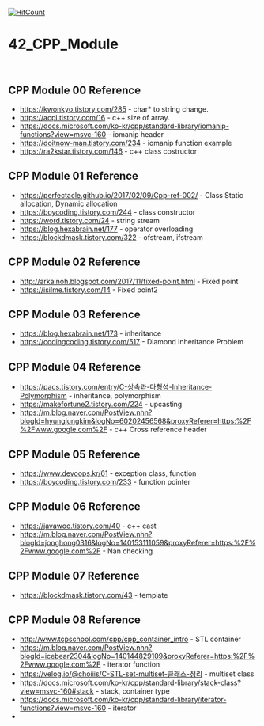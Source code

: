 [![HitCount](http://hits.dwyl.com/YoukjinLee/42_CPP_Module.svg)](http://hits.dwyl.com/YoukjinLee/42_CPP_Module)
# 42_CPP_Module<br><br>

## CPP Module 00 Reference<br>
- <https://kwonkyo.tistory.com/285> - char* to string change.<br>
- <https://acpi.tistory.com/16> - c++ size of array.<br>
- <https://docs.microsoft.com/ko-kr/cpp/standard-library/iomanip-functions?view=msvc-160> - iomanip header<br>
- <https://doitnow-man.tistory.com/234> - iomanip function example<br>
- <https://ra2kstar.tistory.com/146> - c++ class costructor<br>
## CPP Module 01 Reference<br>
- <https://perfectacle.github.io/2017/02/09/Cpp-ref-002/> - Class Static allocation, Dynamic allocation<br>
- <https://boycoding.tistory.com/244> - class constructor<br>
- <https://word.tistory.com/24> - string stream<br>
- <https://blog.hexabrain.net/177> - operator overloading<br>
- <https://blockdmask.tistory.com/322> - ofstream, ifstream<br>
## CPP Module 02 Reference<br>
- <http://arkainoh.blogspot.com/2017/11/fixed-point.html> - Fixed point<br>
- <https://isilme.tistory.com/14> - Fixed point2<br>
## CPP Module 03 Reference<br>
- <https://blog.hexabrain.net/173> - inheritance<br>
- <https://codingcoding.tistory.com/517> - Diamond inheritance Problem<br>
## CPP Module 04 Reference<br>
- <https://pacs.tistory.com/entry/C-상속과-다형성-Inheritance-Polymorphism> - inheritance, polymorphism<br>
- <https://makefortune2.tistory.com/224> - upcasting<br>
- <https://m.blog.naver.com/PostView.nhn?blogId=hyungjungkim&logNo=60202456568&proxyReferer=https:%2F%2Fwww.google.com%2F> - c++ Cross reference header<br>
## CPP Module 05 Reference<br>
- <https://www.devoops.kr/61> - exception class, function <br>
- <https://boycoding.tistory.com/233> - function pointer<br>
## CPP Module 06 Reference<br>
- <https://javawoo.tistory.com/40> - c++ cast<br>
- <https://m.blog.naver.com/PostView.nhn?blogId=jonghong0316&logNo=140153111059&proxyReferer=https:%2F%2Fwww.google.com%2F> - Nan checking<br>
## CPP Module 07 Reference<br>
- <https://blockdmask.tistory.com/43> - template<br>
## CPP Module 08 Reference<br>
- <http://www.tcpschool.com/cpp/cpp_container_intro> - STL container<br>
- <https://m.blog.naver.com/PostView.nhn?blogId=icebear2304&logNo=140144829109&proxyReferer=https:%2F%2Fwww.google.com%2F> - iterator function<br>
- <https://velog.io/@choiiis/C-STL-set-multiset-클래스-정리> - multiset class<br>
- <https://docs.microsoft.com/ko-kr/cpp/standard-library/stack-class?view=msvc-160#stack> - stack, container type<br>
- <https://docs.microsoft.com/ko-kr/cpp/standard-library/iterator-functions?view=msvc-160> - iterator<br>
- 
